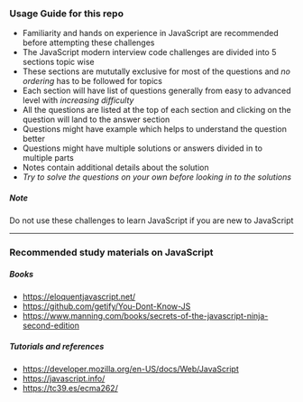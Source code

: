 ### Usage Guide for this repo

- Familiarity and hands on experience in JavaScript are recommended before attempting these challenges
- The JavaScript modern interview code challenges are divided into 5 sections topic wise
- These sections are mututally exclusive for most of the questions and _no ordering_ has to be followed for topics
- Each section will have list of questions generally from easy to advanced level with _increasing difficulty_
- All the questions are listed at the top of each section and clicking on the question will land to the answer section
- Questions might have example which helps to understand the question better
- Questions might have multiple solutions or answers divided in to multiple parts
- Notes contain additional details about the solution
- _Try to solve the questions on your own before looking in to the solutions_

##### Note
Do not use these challenges to learn JavaScript if you are new to JavaScript

---

### Recommended study materials on JavaScript

##### Books 
- https://eloquentjavascript.net/
- https://github.com/getify/You-Dont-Know-JS
- https://www.manning.com/books/secrets-of-the-javascript-ninja-second-edition

##### Tutorials and references
- https://developer.mozilla.org/en-US/docs/Web/JavaScript
- https://javascript.info/
- https://tc39.es/ecma262/

